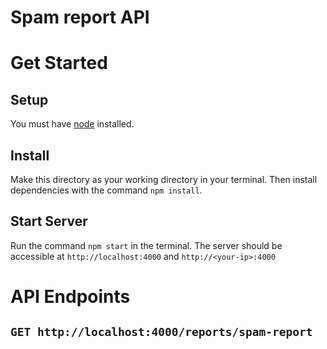 # Spam report API


# Get Started
## Setup
You must have [node](https://nodejs.org/en/download/) installed.

## Install 
Make this directory as your working directory in your terminal. Then install dependencies with the command `npm install`. 

## Start Server
Run the command `npm start` in the terminal. The server should be accessible at `http://localhost:4000` and `http://<your-ip>:4000`  

# API Endpoints

## `GET http://localhost:4000/reports/spam-report`


